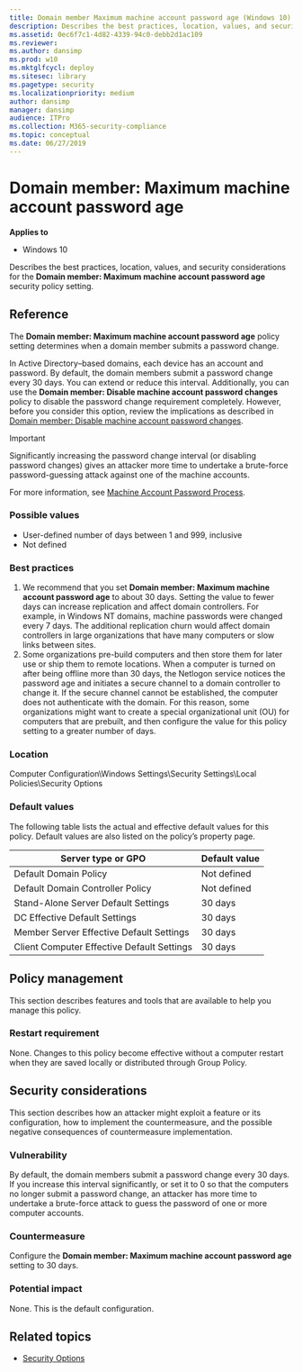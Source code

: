 ```yaml
---
title: Domain member Maximum machine account password age (Windows 10)
description: Describes the best practices, location, values, and security considerations for the Domain member Maximum machine account password age security policy setting.
ms.assetid: 0ec6f7c1-4d82-4339-94c0-debb2d1ac109
ms.reviewer: 
ms.author: dansimp
ms.prod: w10
ms.mktglfcycl: deploy
ms.sitesec: library
ms.pagetype: security
ms.localizationpriority: medium
author: dansimp
manager: dansimp
audience: ITPro
ms.collection: M365-security-compliance
ms.topic: conceptual
ms.date: 06/27/2019
---
```


# Domain member: Maximum machine account password age

**Applies to**
-   Windows 10

Describes the best practices, location, values, and security considerations for the **Domain member: Maximum machine account password age** security policy setting.

## Reference

The **Domain member: Maximum machine account password age** policy setting determines when a domain member submits a password change.

In Active Directory–based domains, each device has an account and password. By default, the domain members submit a password change every 30 days. You can extend or reduce this interval. Additionally, you can use the **Domain member: Disable machine account password changes** policy to disable the password change requirement completely. However, before you consider this option, review the implications as described in [Domain member: Disable machine account password changes](domain-member-disable-machine-account-password-changes.md).

> [!IMPORTANT]  
> Significantly increasing the password change interval (or disabling password changes) gives an attacker more time to undertake a brute-force password-guessing attack against one of the machine accounts.  

For more information, see [Machine Account Password Process](https://techcommunity.microsoft.com/t5/Ask-the-Directory-Services-Team/Machine-Account-Password-Process/ba-p/396026).

### Possible values

- User-defined number of days between 1 and 999, inclusive
- Not defined

### Best practices

1. We recommend that you set **Domain member: Maximum machine account password age** to about 30 days. Setting the value to fewer days can increase replication and affect domain controllers. For example, in Windows NT domains, machine passwords were changed every 7 days. The additional replication churn would affect domain controllers in large organizations that have many computers or slow links between sites. 
2. Some organizations pre-build computers and then store them for later use or ship them to remote locations. When a computer is turned on after being offline more than 30 days, the Netlogon service notices the password age and initiates a secure channel to a domain controller to change it. If the secure channel cannot be established, the computer does not authenticate with the domain. For this reason, some organizations might want to create a special organizational unit (OU) for computers that are prebuilt, and then configure the value for this policy setting to a greater number of days.

### Location

Computer Configuration\\Windows Settings\\Security Settings\\Local Policies\\Security Options

### Default values

The following table lists the actual and effective default values for this policy. Default values are also listed on the policy’s property page.

| Server type or GPO | Default value |
| - | - |
| Default Domain Policy  | Not defined | 
| Default Domain Controller Policy | Not defined| 
| Stand-Alone Server Default Settings | 30 days| 
| DC Effective Default Settings | 30 days| 
| Member Server Effective Default Settings|30 days| 
| Client Computer Effective Default Settings | 30 days| 
 
## Policy management

This section describes features and tools that are available to help you manage this policy.

### Restart requirement

None. Changes to this policy become effective without a computer restart when they are saved locally or distributed through Group Policy.

## Security considerations

This section describes how an attacker might exploit a feature or its configuration, how to implement the countermeasure, and the possible negative consequences of countermeasure implementation.

### Vulnerability

By default, the domain members submit a password change every 30 days. If you increase this interval significantly, or set it to 0 so that the computers no longer submit a password change, an attacker has more time to undertake a brute-force attack to guess the password of one or more computer accounts.

### Countermeasure

Configure the **Domain member: Maximum machine account password age** setting to 30 days.

### Potential impact

None. This is the default configuration.
## Related topics

- [Security Options](security-options.md)
